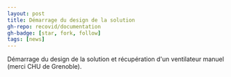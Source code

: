 ```yaml
---
layout: post
title: Démarrage du design de la solution
gh-repo: recovid/documentation
gh-badge: [star, fork, follow]
tags: [news]
---
```


Démarrage du design de la solution et récupération d'un ventilateur manuel (merci CHU de Grenoble).
